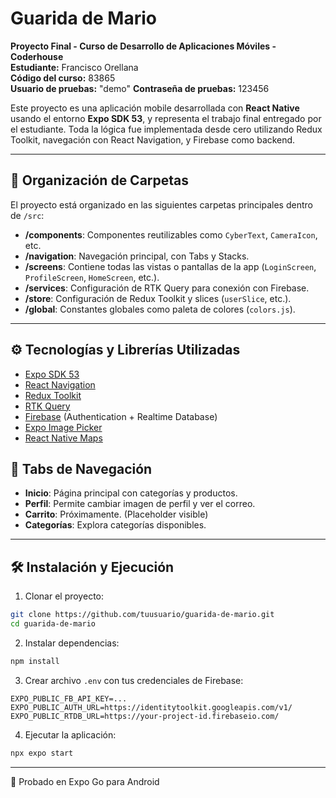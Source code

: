 # Guarida de Mario

**Proyecto Final - Curso de Desarrollo de Aplicaciones Móviles - Coderhouse**  
**Estudiante:** Francisco Orellana  
**Código del curso:** 83865  
**Usuario de pruebas:** "demo"
**Contraseña de pruebas:** 123456 

Este proyecto es una aplicación mobile desarrollada con **React Native** usando el entorno **Expo SDK 53**, y representa el trabajo final entregado por el estudiante. Toda la lógica fue implementada desde cero utilizando Redux Toolkit, navegación con React Navigation, y Firebase como backend.

---

## 📁 Organización de Carpetas

El proyecto está organizado en las siguientes carpetas principales dentro de `/src`:

- **/components**: Componentes reutilizables como `CyberText`, `CameraIcon`, etc.
- **/navigation**: Navegación principal, con Tabs y Stacks.
- **/screens**: Contiene todas las vistas o pantallas de la app (`LoginScreen`, `ProfileScreen`, `HomeScreen`, etc.).
- **/services**: Configuración de RTK Query para conexión con Firebase.
- **/store**: Configuración de Redux Toolkit y slices (`userSlice`, etc.).
- **/global**: Constantes globales como paleta de colores (`colors.js`).

<!-- ├── App.js
├── /assets                # Imágenes, logos y recursos estáticos
├── /components            # Componentes reutilizables (botones, íconos, textos)
├── /constants             # Constantes globales (categorías, colores)
├── /navigation
│   ├── /auth              # Stack para login y registro
│   └── /tabs              # Navegación principal por tabs
├── /screens
│   ├── /auth              # Pantallas de Login y Signup
│   ├── /shop              # Categorías, Productos, Detalles
│   └── /user              # Perfil de usuario
├── /services              # Configuración de APIs: Auth y Firebase (RTK Query)
└── /store
    ├── /slices            # Slices de Redux Toolkit
    └── index.js           # Configuración del store -->


---

## ⚙️ Tecnologías y Librerías Utilizadas

- [Expo SDK 53](https://docs.expo.dev/versions/latest/)
- [React Navigation](https://reactnavigation.org/)
- [Redux Toolkit](https://redux-toolkit.js.org/)
- [RTK Query](https://redux-toolkit.js.org/rtk-query/overview)
- [Firebase](https://firebase.google.com/) (Authentication + Realtime Database)
- [Expo Image Picker](https://docs.expo.dev/versions/latest/sdk/imagepicker/)
- [React Native Maps](https://github.com/react-native-maps/react-native-maps)
## 🧭 Tabs de Navegación

- **Inicio**: Página principal con categorías y productos.
- **Perfil**: Permite cambiar imagen de perfil y ver el correo.
- **Carrito**: Próximamente. (Placeholder visible)
- **Categorías**: Explora categorías disponibles.

---

## 🛠️ Instalación y Ejecución

1. Clonar el proyecto:

```bash
git clone https://github.com/tuusuario/guarida-de-mario.git
cd guarida-de-mario
```

2. Instalar dependencias:

```bash
npm install
```

3. Crear archivo `.env` con tus credenciales de Firebase:

```
EXPO_PUBLIC_FB_API_KEY=...
EXPO_PUBLIC_AUTH_URL=https://identitytoolkit.googleapis.com/v1/
EXPO_PUBLIC_RTDB_URL=https://your-project-id.firebaseio.com/
```

4. Ejecutar la aplicación:

```bash
npx expo start
```

---

📲 Probado en Expo Go para Android
